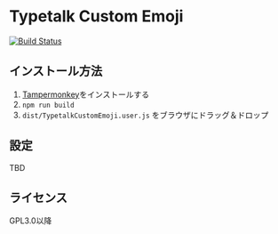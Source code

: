 Typetalk Custom Emoji
===

[![Build Status](https://travis-ci.org/mohno007/typetalk-custom-emoji.svg?branch=master)](https://travis-ci.org/mohno007/typetalk-custom-emoji)

インストール方法
---

1. [Tampermonkey](https://tampermonkey.net/)をインストールする
1. `npm run build`
1. `dist/TypetalkCustomEmoji.user.js` をブラウザにドラッグ＆ドロップ

設定
---

TBD

ライセンス
---
GPL3.0以降
